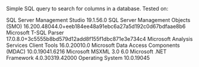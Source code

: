 Simple SQL query to search for columns in a database. Tested on:

SQL Server Management Studio						19.1.56.0
SQL Server Management Objects (SMO)						16.200.48044.0+eeb184ee48a91ebc6a27a5d192c0d67bdfaae8b6
Microsoft T-SQL Parser						17.0.8.0+3c5555b8bd579d12add8f155f1dbc871e3e734c4
Microsoft Analysis Services Client Tools						16.0.20010.0
Microsoft Data Access Components (MDAC)						10.0.19041.6216
Microsoft MSXML						3.0 6.0 
Microsoft .NET Framework						4.0.30319.42000
Operating System						10.0.19045
